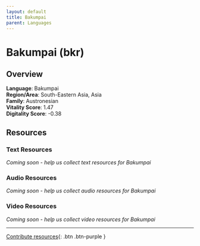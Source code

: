```yaml
---
layout: default
title: Bakumpai
parent: Languages
---
```


# Bakumpai (bkr)

## Overview

**Language**: Bakumpai  
**Region/Area**: South-Eastern Asia, Asia  
**Family**: Austronesian  
**Vitality Score**: 1.47  
**Digitality Score**: -0.38  

## Resources

### Text Resources
*Coming soon - help us collect text resources for Bakumpai*

### Audio Resources
*Coming soon - help us collect audio resources for Bakumpai*

### Video Resources
*Coming soon - help us collect video resources for Bakumpai*

---

[Contribute resources](https://fairtrain.github.io/){: .btn .btn-purple }
